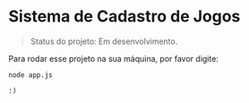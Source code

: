 <h1>Sistema de Cadastro de Jogos</h1>

>Status do projeto: Em desenvolvimento.

Para rodar esse projeto na sua máquina, por favor digite:

```
node app.js

:)
```
